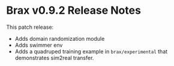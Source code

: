 # Brax v0.9.2 Release Notes

This patch release:
* Adds domain randomization module
* Adds swimmer env
* Adds a quadruped training example in `brax/experimental` that demonstrates sim2real transfer.